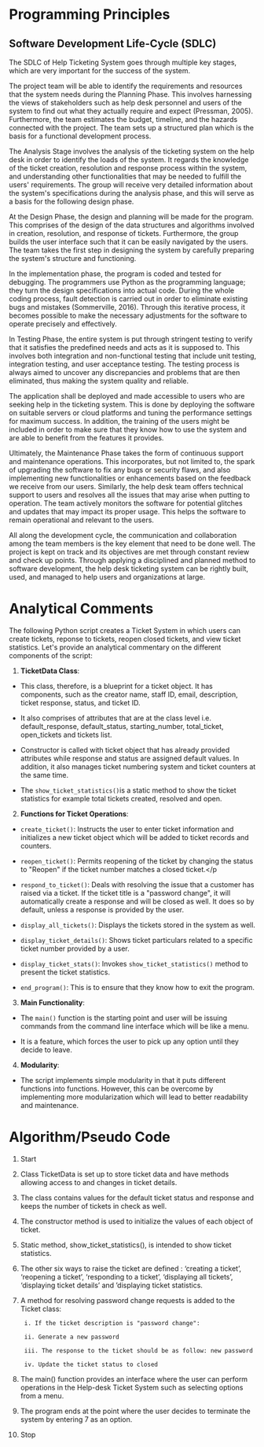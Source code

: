 # Programming Principles
## Software Development Life-Cycle (SDLC)
The SDLC of Help Ticketing System goes through multiple key stages, which are very important for the success of the system.  

The project team will be able to identify the requirements and resources that the system needs during the Planning Phase. This involves harnessing the views of stakeholders such as help desk personnel and users of the system to find out what they actually require and expect (Pressman, 2005). Furthermore, the team estimates the budget, timeline, and the hazards connected with the project. The team sets up a structured plan which is the basis for a functional development process.

The Analysis Stage involves the analysis of the ticketing system on the help desk in order to identify the loads of the system. It regards the knowledge of the ticket creation, resolution and response process within the system, and understanding other functionalities that may be needed to fulfill the users' requirements. The group will receive very detailed information about the system's specifications during the analysis phase, and this will serve as a basis for the following design phase.

At the Design Phase, the design and planning will be made for the program. This comprises of the design of the data structures and algorithms involved in creation, resolution, and response of tickets. Furthermore, the group builds the user interface such that it can be easily navigated by the users. The team takes the first step in designing the system by carefully preparing the system's structure and functioning.

In the implementation phase, the program is coded and tested for debugging. The programmers use Python as the programming language; they turn the design specifications into actual code. During the whole coding process, fault detection is carried out in order to eliminate existing bugs and mistakes (Sommerville, 2016). Through this iterative process, it becomes possible to make the necessary adjustments for the software to operate precisely and effectively.

In Testing Phase, the entire system is put through stringent testing to verify that it satisfies the predefined needs and acts as it is supposed to. This involves both integration and non-functional testing that include unit testing, integration testing, and user acceptance testing. The testing process is always aimed to uncover any discrepancies and problems that are then eliminated, thus making the system quality and reliable.

The application shall be deployed and made accessible to users who are seeking help in the ticketing system. This is done by deploying the software on suitable servers or cloud platforms and tuning the performance settings for maximum success. In addition, the training of the users might be included in order to make sure that they know how to use the system and are able to benefit from the features it provides.

Ultimately, the Maintenance Phase takes the form of continuous support and maintenance operations. This incorporates, but not limited to, the spark of upgrading the software to fix any bugs or security flaws, and also implementing new functionalities or enhancements based on the feedback we receive from our users. Similarly, the help desk team offers technical support to users and resolves all the issues that may arise when putting to operation. The team actively monitors the software for potential glitches and updates that may impact its proper usage. This helps the software to remain operational and relevant to the users.

All along the development cycle, the communication and collaboration among the team members is the key element that need to be done well. The project is kept on track and its objectives are met through constant review and check up points. Through applying a disciplined and planned method to software development, the help desk ticketing system can be rightly built, used, and managed to help users and organizations at large.



# Analytical Comments
The following Python script creates a Ticket System in which users can create tickets, reponse to tickets, reopen closed tickets, and view ticket statistics. Let's provide an analytical commentary on the different components of the script:

1. **TicketData Class**:
- This class, therefore, is a blueprint for a ticket object. It has components, such as the creator name, staff ID, email, description, ticket response, status, and ticket ID.

- It also comprises of attributes that are at the class level i.e. default_response, default_status, starting_number, total_ticket, open_tickets and tickets list.

- Constructor is called with ticket object that has already provided attributes while response and status are assigned default values. In addition, it also manages ticket numbering system and ticket counters at the same time.

- The `show_ticket_statistics()`is a static method to show the ticket statistics for example total tickets created, resolved and open.


2. **Functions for Ticket Operations**:
- `create_ticket()`: Instructs the user to enter ticket information and initializes a new ticket object which will be added to ticket records and counters.

- `reopen_ticket()`: Permits reopening of the ticket by changing the status to "Reopen" if the ticket number matches a closed ticket.</p

- `respond_to_ticket()`: Deals with resolving the issue that a customer has raised via a ticket. If the ticket title is a "password change", it will automatically create a response and will be closed as well. It does so by default, unless a response is provided by the user.

- `display_all_tickets()`: Displays the tickets stored in the system as well.

- `display_ticket_details()`: Shows ticket particulars related to a specific ticket number provided by a user.

- `display_ticket_stats()`: Invokes `show_ticket_statistics()` method to present the ticket statistics.

- `end_program()`: This is to ensure that they know how to exit the program.


3. **Main Functionality**:
- The `main()` function is the starting point and user will be issuing commands from the command line interface which will be like a menu.

- It is a feature, which forces the user to pick up any option until they decide to leave.


4. **Modularity**:
- The script implements simple modularity in that it puts different functions into functions. However, this can be overcome by implementing more modularization which will lead to better readability and maintenance.



# Algorithm/Pseudo Code
1. Start

2. Class TicketData is set up to store ticket data and have methods allowing access to and changes in ticket details.

3. The class contains values for the default ticket status and response and keeps the number of tickets in check as well.

4. The constructor method is used to initialize the values of each object of ticket.

5. Static method, show_ticket_statistics(), is intended to show ticket statistics.

6. The other six ways to raise the ticket are defined : ‘creating a ticket’, ‘reopening a ticket’, ‘responding to a ticket’, ‘displaying all tickets’, ‘displaying ticket details’ and ’displaying ticket statistics.

7. A method for resolving password change requests is added to the Ticket class: 

        i. If the ticket description is "password change": 

        ii. Generate a new password

        iii. The response to the ticket should be as follow: new password

        iv. Update the ticket status to closed

8. The main() function provides an interface where the user can perform operations in the Help-desk Ticket System such as selecting options from a menu.

9. The program ends at the point where the user decides to terminate the system by entering 7 as an option.

10. Stop
